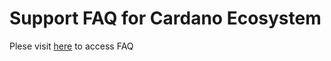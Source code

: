 # Support FAQ for Cardano Ecosystem

Plese visit [here](https://cardano-community.github.io/support-faq) to access FAQ
